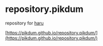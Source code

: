 # repository.pikdum

repository for [haru](https://github.com/pikdum/plugin.video.haru)

[https://pikdum.github.io/repository.pikdum/](https://pikdum.github.io/repository.pikdum/)

